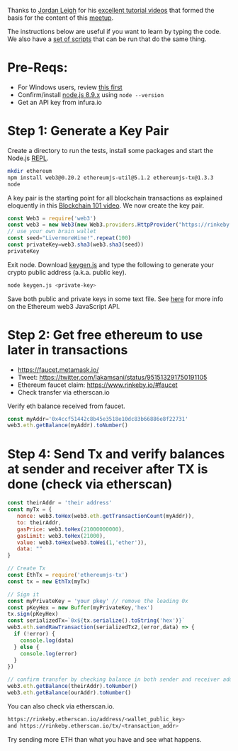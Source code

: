 Thanks to [Jordan Leigh](https://github.com/AlwaysBCoding) for his [excellent tutorial videos](https://www.youtube.com/watch?v=BFEzWYFZ7wA&t=275s) that formed the basis for the content of this [meetup](https://www.meetup.com/Tri-Valley-Blockchain-Crypto-Meetup/events/245155073/). 

The instructions below are useful if you want to learn by typing the code. We also have a [set of scripts](https://github.com/trivalley-blockchain/eth-playground/tree/master/meetup1) that can be run that do the same thing. 
# Pre-Reqs:
* For Windows users, review [this first](Windows-setup.md)
* Confirm/install [node.js 8.9.x](https://nodejs.org/en/) using `node --version`
* Get an API key from infura.io

# Step 1: Generate a Key Pair
Create a directory to run the tests, install some packages and start the Node.js [REPL](https://en.wikipedia.org/wiki/Read%E2%80%93eval%E2%80%93print_loop).
```bash
mkdir ethereum
npm install web3@0.20.2 ethereumjs-util@5.1.2 ethereumjs-tx@1.3.3
node 
```
A key pair is the starting point for all blockchain transactions as explained eloquently in this [Blockchain 101 video](https://www.youtube.com/watch?v=bBC-nXj3Ng4). We now create the key pair.
```javascript
const Web3 = require('web3')
const web3 = new Web3(new Web3.providers.HttpProvider("https://rinkeby.infura.io/infura-key"))
// use your own brain wallet
const seed="LivermoreWine!".repeat(100)
const privateKey=web3.sha3(web3.sha3(seed))
privateKey
```
Exit node. Download [keygen.js](keygen.js) and type the following to generate your crypto public address (a.k.a. public key). 

```bash
node keygen.js <private-key>
```
Save both public and private keys in some text file.
See [here](https://github.com/ethereum/wiki/wiki/JavaScript-API) for more info on the Ethereum web3 JavaScript API.

# Step 2: Get free ethereum to use later in transactions
* https://faucet.metamask.io/
* Tweet: https://twitter.com/lakamsani/status/951513291750191105
* Ethereum faucet claim: https://www.rinkeby.io/#faucet
* Check transfer via etherscan.io

Verify eth balance received from faucet.
```javascript
const myAddr='0x4ccf51442c8b45e3518e10dc83b66886e8f22731'
web3.eth.getBalance(myAddr).toNumber()
```

# Step 4: Send Tx  and verify balances at sender and receiver after TX is done (check via etherscan)
```javascript
const theirAddr = 'their address'
const myTx = {
   nonce: web3.toHex(web3.eth.getTransactionCount(myAddr)),
   to: theirAddr,
   gasPrice: web3.toHex(21000000000),
   gasLimit: web3.toHex(21000),
   value: web3.toHex(web3.toWei(1,'ether')),
   data: ""
} 

// Create Tx
const EthTx = require('ethereumjs-tx')
const tx = new EthTx(myTx)

// Sign it
const myPrivateKey = 'your pkey' // remove the leading 0x
const pKeyHex = new Buffer(myPrivateKey,'hex')
tx.sign(pKeyHex)
const serializedTx=`0x${tx.serialize().toString('hex')}`
web3.eth.sendRawTransaction(serializedTx2,(error,data) => {
  if (!error) {
    console.log(data)
  } else {
    console.log(error)
  }
})

// confirm transfer by checking balance in both sender and receiver addresses
web3.eth.getBalance(theirAddr).toNumber()
web3.eth.getBalance(ourAddr).toNumber()


```
You can also check via etherscan.io.
```bash
https://rinkeby.etherscan.io/address/<wallet_public_key> 
and https://rinkeby.etherscan.io/tx/<transaction_addr>
```
Try sending more ETH than what you have and see what happens.




